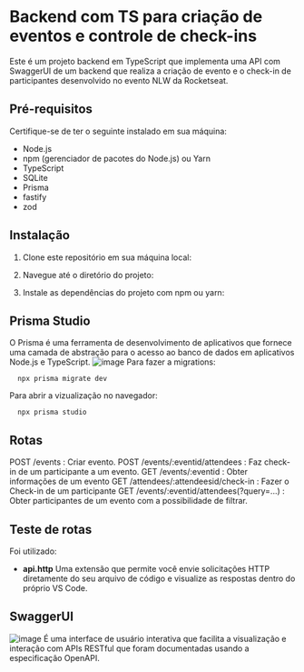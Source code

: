 # Backend com TS para criação de eventos e controle de check-ins

Este é um projeto backend em TypeScript que implementa uma API com SwaggerUI de um backend que realiza a criação de evento e o check-in de participantes desenvolvido no evento NLW da Rocketseat.

## Pré-requisitos

Certifique-se de ter o seguinte instalado em sua máquina:

- Node.js
- npm (gerenciador de pacotes do Node.js) ou Yarn
- TypeScript
- SQLite
- Prisma
- fastify
- zod

## Instalação

1. Clone este repositório em sua máquina local:

2. Navegue até o diretório do projeto:

3. Instale as dependências do projeto com npm ou yarn:

## Prisma Studio
O Prisma é uma ferramenta de desenvolvimento de aplicativos que fornece uma camada de abstração para o acesso ao banco de dados em aplicativos Node.js e TypeScript.
![image](https://github.com/not-a-ai/nlw-passin/assets/123133377/0b5a0c0d-d795-4a8b-8e62-c05231f97fd8)
Para fazer a migrations:
```Com npm:
  npx prisma migrate dev
```
Para abrir a vizualização no navegador:
```Com npm:
  npx prisma studio
```


## Rotas

POST /events : Criar evento.
POST /events/:eventid/attendees : Faz check-in de um participante a um evento.
GET /events/:eventid : Obter informações de um evento
GET /attendees/:attendeesid/check-in : Fazer o Check-in de um participante
GET /events/:eventid/attendees(?query=...) : Obter participantes de um evento com a possibilidade de filtrar.

## Teste de rotas

Foi utilizado:

- **api.http** Uma extensão que permite você envie solicitações HTTP diretamente do seu arquivo de código e visualize as respostas dentro do próprio VS Code. 

## SwaggerUI
![image](https://github.com/not-a-ai/nlw-passin/assets/123133377/fd8d528c-0458-4bc3-9a3b-8a32151129a8)
É uma interface de usuário interativa que facilita a visualização e interação com APIs RESTful que foram documentadas usando a especificação OpenAPI.
